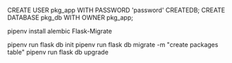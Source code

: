 CREATE USER pkg_app WITH PASSWORD 'password' CREATEDB;
CREATE DATABASE pkg_db WITH OWNER pkg_app;


pipenv install alembic Flask-Migrate

pipenv run flask db init
pipenv run flask db migrate -m "create packages table"
pipenv run flask db upgrade
